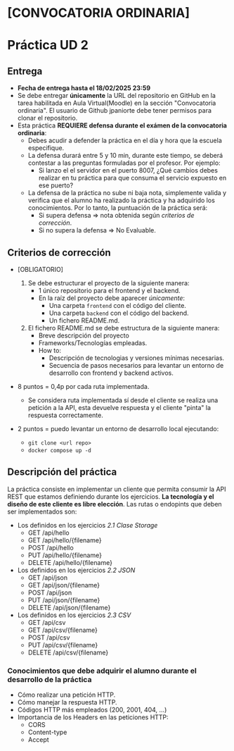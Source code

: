 # [CONVOCATORIA ORDINARIA] 
# Práctica UD 2

## Entrega

- **Fecha de entrega hasta el 18/02/2025 23:59**
- Se debe entregar **únicamente** la URL del repositorio en GitHub en la tarea habilitada en Aula Virtual(Moodle) en la sección "Convocatoria ordinaria". El usuario de Github jpaniorte debe tener permisos para clonar el repositorio.
- Esta práctica **REQUIERE defensa durante el exámen de la convocatoria ordinaria**:
    - Debes acudir a defender la práctica en el día y hora que la escuela especifique.
    - La defensa durará entre 5 y 10 min, durante este tiempo, se deberá contestar a las preguntas formuladas por el profesor. Por ejemplo:
        - Si lanzo el el servidor en el puerto 8007, ¿Qué cambios debes realizar en tu práctica para que consuma el servicio expuesto en ese puerto?
    - La defensa de la práctica no sube ni baja nota, simplemente valida y verifica que el alumno ha realizado la práctica y ha adquirido los conocimientos. Por lo tanto, la puntuación de la práctica será:
        - Si supera defensa => nota obtenida según *criterios de corrección*.
        - Si no supera la defensa => No Evaluable.


## Criterios de corrección

- [OBLIGATORIO] 
    1. Se debe estructurar el proyecto de la siguiente manera:
        - 1 único repositorio para el frontend y el backend. 
        - En la raíz del proyecto debe aparecer *únicamente*:
            - Una carpeta `frontend` con el código del cliente.
            - Una carpeta `backend` con el código del backend.
            - Un fichero README.md.
    2. El fichero README.md se debe estructura de la siguiente manera:
        - Breve descripción del proyecto
        - Frameworks/Tecnologías empleadas.
        - How to:
            - Descripción de tecnologias y versiones mínimas necesarias.
            - Secuencia de pasos necesarios para levantar un entorno de desarrollo con frontend y backend activos.

- 8 puntos = 0,4p por cada ruta implementada.
    - Se considera ruta implementada sí desde el cliente se realiza una petición a la API, esta devuelve respuesta y el cliente "pinta" la respuesta correctamente.
- 2 puntos = puedo levantar un entorno de desarrollo local ejecutando:
    - `git clone <url repo>`
    - `docker compose up -d`

## Descripción del práctica

La práctica consiste en implementar un cliente que permita consumir la API REST que estamos definiendo durante los ejercicios. **La tecnología y el diseño de este cliente es libre elección**. Las rutas o endopints que deben ser implementados son:

-  Los definidos en los ejercicios *2.1 Clase Storage*
    - GET /api/hello
    - GET /api/hello/{filename}
    - POST /api/hello
    - PUT /api/hello/{filename}
    - DELETE /api/hello/{filename}
-  Los definidos en los ejercicios *2.2 JSON*
    - GET /api/json
    - GET /api/json/{filename}
    - POST /api/json
    - PUT /api/json/{filename}
    - DELETE /api/json/{filename}
-  Los definidos en los ejercicios *2.3 CSV*
    - GET /api/csv
    - GET /api/csv/{filename}
    - POST /api/csv
    - PUT /api/csv/{filename}
    - DELETE /api/csv/{filename}

### Conocimientos que debe adquirir el alumno durante el desarrollo de la práctica
- Cómo realizar una petición HTTP.
- Cómo manejar la respuesta HTTP.
- Códigos HTTP más empleados (200, 2001, 404, ...)
- Importancia de los Headers en las peticiones HTTP:
    - CORS
    - Content-type
    - Accept


